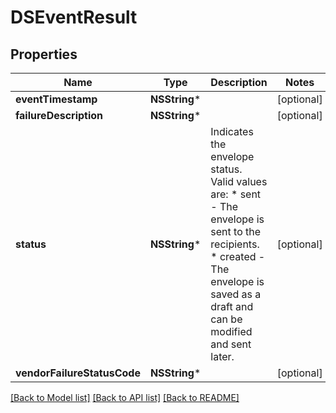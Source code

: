 # DSEventResult

## Properties
Name | Type | Description | Notes
------------ | ------------- | ------------- | -------------
**eventTimestamp** | **NSString*** |  | [optional] 
**failureDescription** | **NSString*** |  | [optional] 
**status** | **NSString*** | Indicates the envelope status. Valid values are:  * sent - The envelope is sent to the recipients.  * created - The envelope is saved as a draft and can be modified and sent later. | [optional] 
**vendorFailureStatusCode** | **NSString*** |  | [optional] 

[[Back to Model list]](../README.md#documentation-for-models) [[Back to API list]](../README.md#documentation-for-api-endpoints) [[Back to README]](../README.md)


